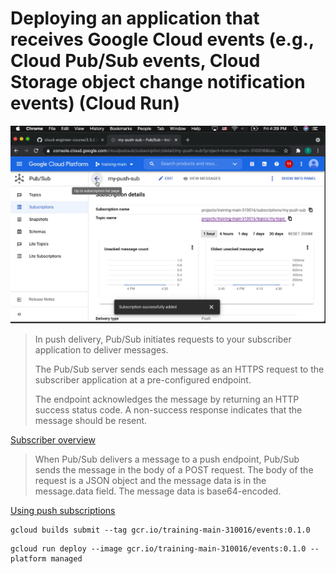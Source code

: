 # Deploying an application that receives Google Cloud events (e.g., Cloud Pub/Sub events, Cloud Storage object change notification events) (Cloud Run)

[![Video](video.png)](https://youtu.be/JENm4hUqqzs)

> In push delivery, Pub/Sub initiates requests to your subscriber application to deliver messages.
> 
> The Pub/Sub server sends each message as an HTTPS request to the subscriber application at a pre-configured endpoint.
>
> The endpoint acknowledges the message by returning an HTTP success status code. A non-success response indicates that the message should be resent.

[Subscriber overview](https://cloud.google.com/pubsub/docs/subscriber)

> When Pub/Sub delivers a message to a push endpoint, Pub/Sub sends the message in the body of a POST request. The body of the request is a JSON object and the message data is in the message.data field. The message data is base64-encoded.

[Using push subscriptions](https://cloud.google.com/pubsub/docs/push)

```
gcloud builds submit --tag gcr.io/training-main-310016/events:0.1.0
```

```
gcloud run deploy --image gcr.io/training-main-310016/events:0.1.0 --platform managed
```
